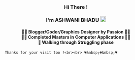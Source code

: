 <h3 align="center"> 

<br>
Hi There ! <br>     
<br> I'm  <b>ASHWANI BHADU</b> </a><img width="18px" src="https://github.com/shu6h4m/Resources/blob/main/verified.svg"/></h2>  

<h4 align="center">

👨‍💻 Blogger/Coder/Graphics Designer by Passion 👨‍💻 <br> 
👨‍🎓 Completed Masters in Computer Applications   👨‍🎓 </br>🚧 Walking through Struggling phase</h4>
        

       Thanks for your visit too !<br><br> ♥&nbsp;☻&nbsp;♥                                                       
</p>                                                        
